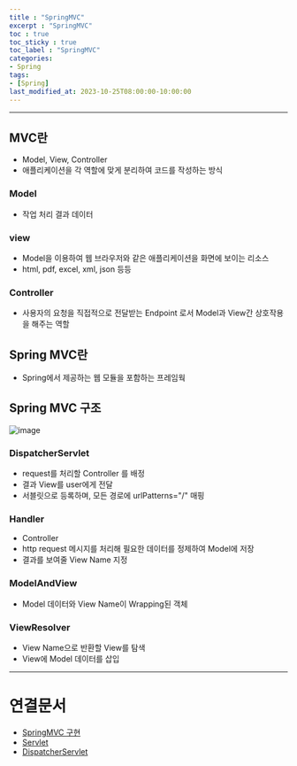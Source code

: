 ```yaml
---
title : "SpringMVC"
excerpt : "SpringMVC"
toc : true
toc_sticky : true
toc_label : "SpringMVC"
categories:
- Spring
tags:
- [Spring]
last_modified_at: 2023-10-25T08:00:00-10:00:00
---
```

  
---
  
## MVC란
- Model, View, Controller
- 애플리케이션을 각 역할에 맞게 분리하여 코드를 작성하는 방식
  
### Model
- 작업 처리 결과 데이터
  
### view
- Model을 이용하여 웹 브라우저와 같은 애플리케이션을 화면에 보이는 리소스
- html, pdf, excel, xml, json  등등
  
### Controller
- 사용자의 요청을 직접적으로 전달받는 Endpoint 로서 Model과 View간 상호작용을 해주는 역할
  
## Spring MVC란
- Spring에서 제공하는 웹 모듈을 포함하는 프레임웍
  
## Spring MVC 구조
  
![image](../../assets/images/SpringMVCProcess.png)
  
### DispatcherServlet
- request를 처리할 Controller 를 배정
- 결과 View를 user에게 전달
- 서블릿으로 등록하며, 모든 경로에 urlPatterns="/" 매핑
  
### Handler
- Controller
- http request 메시지를 처리해 필요한 데이터를 정제하여 Model에 저장
- 결과를 보여줄 View Name 지정
  
### ModelAndView
- Model 데이터와 View Name이 Wrapping된 객체
  
### ViewResolver
- View Name으로 반환할 View를 탐색
- View에 Model 데이터를 삽입

---
  
# 연결문서
- [SpringMVC 구현](../../spring/spring-SpringMVC-구현)
- [Servlet](../../spring/spring-Servlet)
- [DispatcherServlet](../../spring/spring-DispatcherServlet)